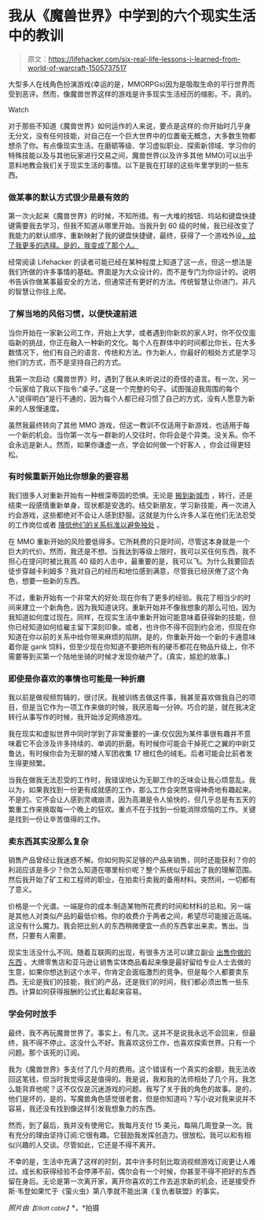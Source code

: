 # 我从《魔兽世界》中学到的六个现实生活中的教训

> 原文：<https://lifehacker.com/six-real-life-lessons-i-learned-from-world-of-warcraft-1505737517>

大型多人在线角色扮演游戏(幸运的是，MMORPGs)因为是吸取生命的平行世界而受到恶评。然而，像魔兽世界这样的游戏是许多现实生活经历的缩影。不，真的。

Watch

对于那些不知道《魔兽世界》如何运作的人来说，要点是这样的:你开始时几乎身无分文，没有任何技能，对自己在一个巨大世界中的位置毫无概念，大多数生物都想杀了你。有点像现实生活。在磨砺等级、学习虚拟职业、探索新领域、学习你的特殊技能以及与其他玩家进行交易之间，魔兽世界(以及许多其他 MMO)可以出乎意料地教会我们关于现实生活的事情。以下是我在打球的这些年里学到的一些东西。

### 做某事的默认方式很少是最有效的

第一次火起来《魔兽世界》的时候，不知所措。有一大堆的按钮、坞站和键盘快捷键需要我去学习，但我不知道从哪里开始。当我升到 60 级的时候，我已经改变了我能力的默认顺序，重新映射了我的键盘快捷键，最终，获得了一个游戏外设[，给了我更多的选择。是的，我变成了那个人。](http://www.amazon.com/Logitech-G13-Programmable-Gameboard-Display/dp/B001NEK2GE/ref=sr_1_1?asc_campaign=InlineText&asc_refurl=https://lifehacker.com/six-real-life-lessons-i-learned-from-world-of-warcraft-1505737517&asc_source=&ie=UTF8&keywords=g13&qid=1390240486&sr=8-1&tag=kinjalifehackerlink-20)

经常阅读 Lifehacker 的读者可能已经在某种程度上知道了这一点，但这一想法是我们所做的许多事情的基础。界面是为大众设计的，而不是专门为你设计的。说明书告诉你做某事最安全的方法，但通常还有更好的方法。传统智慧让你进门，非凡的智慧让你往上爬。

### 了解当地的风俗习惯，以便快速前进

当你开始在一家新公司工作，开始上大学，或者遇到你新欢的家人时，你不仅仅面临新的挑战，你正在融入一种新的文化。每个人在群体中的时间都比你长，在大多数情况下，他们有自己的语言、传统和方法。作为新人，你最好的相处方式是学习他们的方式，而不是坚持自己的方式。

我第一次启动《魔兽世界》时，遇到了我从未听说过的奇怪的语言。有一次，另一个玩家给了我以下指令:“桌子。”这是一个完整的句子。试图强迫我周围的每个人“说得明白”是行不通的，因为每个人都已经习惯了自己的方式，没有人愿意为新来的人放慢速度。

虽然我最终转向了其他 MMO 游戏，但这一教训不仅适用于新游戏，也适用于每一个新的机会。当你第一次与一群新的人交往时，你将会是个异类。没关系。你不会永远是新人。然而，如果你谦虚一点，学会如何做一个好客人 ，你会过得更轻松。

### 有时候重新开始比你想象的要容易

我们很多人对重新开始有一种根深蒂固的恐惧。无论是 [搬到新城市](https://lifehacker.com/seven-things-i-learned-after-moving-across-the-country-1221354282) ，转行，还是结束一段感情重新单身，现状都是安逸的。结交新朋友，学习新技能，再一次进入约会游戏，这些都绝对不会让人感到舒服。这就是为什么许多人呆在他们无法忍受的工作岗位或者 [降低他们的关系标准以避免独处](http://lifehacker.com/why-you-make-bad-decisions-when-youre-attracted-to-som-1501035149) 。

在 MMO 重新开始的风险要低得多。它所耗费的只是时间，尽管这本身就是一个巨大的代价。然而，我还是不想。当我达到等级上限时，我可以买任何东西，我不担心在提问时被比我高 40 级的人击中，最重要的是，我可以飞。为什么我要回去徒步穿越卡利姆多？我对自己的经历和地位感到满意，尽管我已经厌倦了这个角色，想要一些新的东西。

不过，重新开始有一个非常大的好处:现在你有了更多的经验。我花了相当少的时间来建立一个新角色，因为我知道诀窍。重新开始并不像我想象的那么可怕，因为我知道如何度过现在。同样，在现实生活中重新开始可能意味着获得新的技能，但你已经知道如何给雇主留下深刻印象。或者，也许你不得不回到约会池，但现在你知道在你以前的关系中给你带来麻烦的陷阱。是的，你重新开始一个新的卡通意味着你是 gank 饲料，但至少现在你知道不要把所有的硬币都花在物品升级上，你不需要等到买第一个陆地坐骑的时候才发现你破产了。(真实，尴尬的故事。)

### 即使是你喜欢的事情也可能是一种折磨

我以前是做视频剪辑的，很讨厌。我被训练去做这件事，我甚至喜欢做我自己的项目，但是当它作为一项工作来做的时候，我厌恶每一分钟。巧合的是，就在我决定转行从事写作的时候，我开始涉足网络游戏。

我在现实和虚拟世界中同时学到了非常重要的一课:仅仅因为某件事很有趣并不意味着它不会涉及许多持续的、单调的折磨。有时候你可能会干掉死亡之翼的中尉艾鲁达，有时候你会为无聊的矮人军团收集 17 根红色的绒毛。后者可能会比前者发生得更频繁。

当我在做我无法忍受的工作时，我错误地认为无聊工作的乏味会让我心烦意乱。我以为，如果我找到一份更有成就感的工作，那么工作会突然变得神奇地有趣起来。不是的。它不会让人感到灵魂崩溃，因为高潮是令人愉快的，但几乎总是有五天的繁重工作来换取每一个晚上的狂欢。重点不在于找到一份能消除烦恼的工作。关键是找到一份让辛苦值得的工作。

### 卖东西其实没那么复杂

销售产品曾经让我迷惑不解。你如何购买足够的产品来销售，同时还能获利？你的利润应该是多少？你怎么知道在哪里标价呢？整个系统似乎超出了我的理解范围。然后我开始了矿工和工程师的职业，在拍卖行卖我的备用材料。突然间，一切都有了意义。

价格是一个光谱。一端是你的成本:制造某物所花费的时间和材料的总和。另一端是其他人对类似产品的最低价格。你的收费介于两者之间，希望尽可能接近高端。这没有什么魔力。我会把比别人的东西稍微便宜一点的东西拿出来卖。售出。当然，只要有人需要。

现实生活没什么不同。随着互联网的出现，有很多方法可以建立副业 [出售你做的东西](https://lifehacker.com/how-can-i-sell-my-homemade-stuff-1440113633) 。大牌零售店和亚马逊让销售实体商品看起来像是最好留给专业人士去做的生意，如果你想达到这个水平，你肯定会面临激烈的竞争。但是每个人都要卖东西。无论是我们的技能，我们的产品，还是我们的时间，我们都必须出售一些东西。计算如何获得报酬的公式比看起来容易。

### 学会何时放手

最终，我不再玩魔兽世界了。事实上，有几次。这并不是说我永远不会回来，但最终，我不得不停止。这没什么不好。我喜欢这份工作，也喜欢探索世界。只有一个问题。那个该死的订阅。

我为《魔兽世界》多支付了几个月的费用。这个错误有一个真实的金额，我无法收回这笔钱，但当时我觉得这是值得的。我是说，我和我的法师相处了几个月。我怎么能背弃他呢？这不仅仅是沉迷游戏的问题。我写了关于我的角色的故事。是的，他们是坏的，是的，写魔兽角色感觉很老套，但是你知道吗？写小说对我来说并不容易，我还没有找到像这样引发我想象力的东西。

然而，到了最后，我并没有使用它。我每月支付 15 美元，每隔几周登录一次。我有充分的理由坚持订阅:它很有趣。它鼓励我发挥创造力。很放松。我可以和有相似兴趣的人交谈。尽管如此，它还是不得不离开。

不幸的是，生活中充满了这样的时刻，其中许多时刻比取消视频游戏订阅更让人难过。成长和获得经验不会停滞不前，偶尔会有一个时候，你甚至不得不把好的东西留在身后。无论是第一次离开家，离开你喜欢的工作去追求新的机会，还是接受乔斯·韦登如果忙于《萤火虫》第八季就不能出演《复仇者联盟》的事实。

*照片由*<small>*【Elliott cable】*</small>*，*拍摄